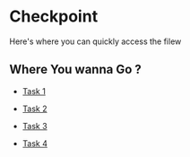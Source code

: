 # Checkpoint

Here's where you can quickly access the filew

## Where You wanna Go ?

- [Task 1](https://github.com/L-Azymm/Luqman-Aziem/blob/main/Cryptography%20-%20CBS%202373/Assessments/2.%20Lab%20Works%2020%25/Lab%204/src/task_1/aes_encryption.py)

- [Task 2](https://github.com/L-Azymm/Luqman-Aziem/blob/main/Cryptography%20-%20CBS%202373/Assessments/2.%20Lab%20Works%2020%25/Lab%204/src/task_2/rsa_encryption.py)

- [Task 3](https://github.com/L-Azymm/Luqman-Aziem/blob/main/Cryptography%20-%20CBS%202373/Assessments/2.%20Lab%20Works%2020%25/Lab%204/src/task_3/hashing.py)

- [Task 4](https://github.com/L-Azymm/Luqman-Aziem/blob/main/Cryptography%20-%20CBS%202373/Assessments/2.%20Lab%20Works%2020%25/Lab%204/src/task_4/digital_signature.py)
